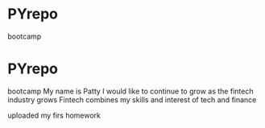 # PYrepo
bootcamp
# PYrepo
bootcamp
My name is Patty 
I would like to continue to grow as the fintech industry grows
Fintech combines my skills and interest of tech and finance

uploaded my firs homework

